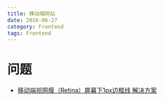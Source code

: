 ```yaml
---
title: 移动端网站
date: 2016-06-27
category: Frontend
tags: Frontend
---
```


# 问题
- [移动端视网膜（Retina）屏幕下1px边框线 解决方案](http://www.cnblogs.com/wangshiyang/p/4824923.html)

